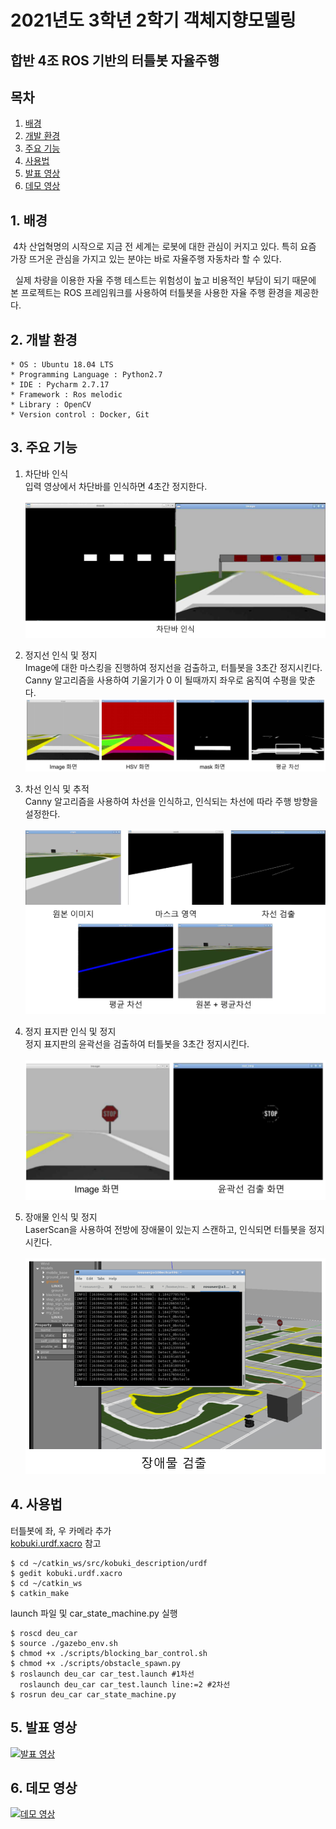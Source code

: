 # 2021년도 3학년 2학기 객체지향모델링
<h2 align=left>합반 4조 ROS 기반의 터틀봇 자율주행</h2>

## 목차

1. [배경](#1-배경)
2. [개발 환경](#2-개발-환경)
3. [주요 기능](#3-주요-기능)
4. [사용법](#4-사용법)
5. [발표 영상](#5-발표-영상)
6. [데모 영상](#6-데모-영상)

## 1. 배경

&nbsp;4차 산업혁명의 시작으로 지금 전 세계는 로봇에 대한 관심이 커지고 있다. 특히 요즘 가장 뜨거운 관심을 가지고 있는 분야는 바로 자율주행 자동차라 할 수 있다.

&nbsp; 실제 차량을 이용한 자율 주행 테스트는 위험성이 높고 비용적인 부담이 되기 때문에 본 프로젝트는 ROS 프레임워크를 사용하여 터틀봇을 사용한 자율 주행 환경을 제공한다.

## 2. 개발 환경

```
* OS : Ubuntu 18.04 LTS
* Programming Language : Python2.7
* IDE : Pycharm 2.7.17
* Framework : Ros melodic
* Library : OpenCV
* Version control : Docker, Git
```

## 3. 주요 기능

1. 차단바 인식</br>
입력 영상에서 차단바를 인식하면 4초간 정지한다.  <br/><br/>
![차단바 인식](image/차단바인식.png)

2. 정지선 인식 및 정지</br>
Image에 대한 마스킹을 진행하여 정지선을 검출하고, 터틀봇을 3초간 정지시킨다.  <br/>
Canny 알고리즘을 사용하여 기울기가 0 이 될때까지 좌우로 움직여 수평을 맞춘다.<br/>
![정지선 인식](image/정지선검출.PNG)

3. 차선 인식 및 추적</br>
Canny 알고리즘을 사용하여 차선을 인식하고, 인식되는 차선에 따라 주행 방향을 설정한다.  <br/><br/>
![차선 인식](image/차선인식.png)

4. 정지 표지판 인식 및 정지</br>
정지 표지판의 윤곽선을 검출하여 터틀봇을 3초간 정지시킨다.  <br/><br/>
![정지표지판 인식](image/정지표지판인식.png)

5. 장애물 인식 및 정지</br>
LaserScan을 사용하여 전방에 장애물이 있는지 스캔하고, 인식되면 터틀봇을 정지시킨다.  <br/><br/>
![장애물 인식](image/장애물인식.PNG)

## 4. 사용법

터틀봇에 좌, 우 카메라 추가  
[kobuki.urdf.xacro](https://github.com/ads0070/deu_car/blob/master/kobuki.urdf.xacro) 참고
```
$ cd ~/catkin_ws/src/kobuki_description/urdf
$ gedit kobuki.urdf.xacro
$ cd ~/catkin_ws
$ catkin_make
```

launch 파일 및 car_state_machine.py 실행

```
$ roscd deu_car
$ source ./gazebo_env.sh
$ chmod +x ./scripts/blocking_bar_control.sh
$ chmod +x ./scripts/obstacle_spawn.py
$ roslaunch deu_car car_test.launch #1차선
  roslaunch deu_car car_test.launch line:=2 #2차선
$ rosrun deu_car car_state_machine.py
```

## 5. 발표 영상

[![발표 영상](https://img.youtube.com/vi/rXEB4ofZOt8)](https://youtu.be/rXEB4ofZOt8)

## 6. 데모 영상

[![데모 영상](https://img.youtube.com/vi/Jb6omYSgUpM)](https://youtu.be/I3JtWWx0EbM)
